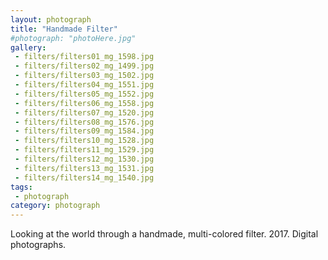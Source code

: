 ```yaml
---
layout: photograph
title: "Handmade Filter"
#photograph: "photoHere.jpg"
gallery: 
 - filters/filters01_mg_1598.jpg
 - filters/filters02_mg_1499.jpg
 - filters/filters03_mg_1502.jpg
 - filters/filters04_mg_1551.jpg
 - filters/filters05_mg_1552.jpg 
 - filters/filters06_mg_1558.jpg 
 - filters/filters07_mg_1520.jpg 
 - filters/filters08_mg_1576.jpg 
 - filters/filters09_mg_1584.jpg
 - filters/filters10_mg_1528.jpg 
 - filters/filters11_mg_1529.jpg 
 - filters/filters12_mg_1530.jpg
 - filters/filters13_mg_1531.jpg
 - filters/filters14_mg_1540.jpg
tags: 
 - photograph
category: photograph
---
```

Looking at the world through a handmade, multi-colored filter. 2017. Digital photographs.